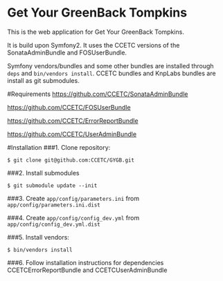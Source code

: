 Get Your GreenBack Tompkins
==============================

This is the web application for Get Your GreenBack Tompkins.

It is build upon Symfony2.  It uses the CCETC versions of the SonataAdminBundle and FOSUserBundle.

Symfony vendors/bundles and some other bundles are installed through ``deps`` and ``bin/vendors install``.  CCETC bundles and KnpLabs bundles are install as git submodules.


#Requirements
https://github.com/CCETC/SonataAdminBundle

https://github.com/CCETC/FOSUserBundle

https://github.com/CCETC/ErrorReportBundle

https://github.com/CCETC/UserAdminBundle

#Installation
###1. Clone repository:

	$ git clone git@github.com:CCETC/GYGB.git

###2. Install submodules

	$ git submodule update --init

###3. Create ``app/config/parameters.ini`` from ``app/config/parameters.ini.dist``

###4. Create ``app/config/config_dev.yml`` from ``app/config/config_dev.yml.dist``

###5. Install vendors:

	$ bin/vendors install

###6. Follow installation instructions for dependencies CCETCErrorReportBundle and CCETCUserAdminBundle
	